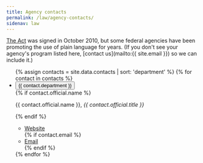 ```yaml
---
title: Agency contacts
permalink: /law/agency-contacts/
sidenav: law
---
```


[The Act](https://www.gpo.gov/fdsys/pkg/PLAW-111publ274/content-detail.html) was signed in October 2010, but some federal agencies have been promoting the use of plain language for years. (If you don't see your agency's program listed here, [contact us](mailto:{{ site.email }}) so we can include it.)

<ul class="usa-accordion-bordered mt4">
{% assign contacts = site.data.contacts | sort: 'department' %}
{% for contact in contacts %}
<li>
<button class="usa-accordion-button" aria-expanded="false" aria-controls="a{{forloop.index}}">
{{ contact.department }}
</button>
<div id="a{{forloop.index}}" class="usa-accordion-content">
{% if contact.official.name %}
<p>{{ contact.official.name }}, <em>{{ contact.official.title }}</em></p>
{% endif %}
<ul class="usa-unstyled-list">
<li class="inline-block mr3"><a href="{{ contact.website }}"><i class="icon icon-external-link mr1" aria-hidden="true"></i>Website</a></li>
{% if contact.email %}
<li class="inline-block"><a href="mailto:{{ contact.email }}"><i class="icon icon-envelope mr1" aria-hidden="true"></i>Email</a></li>
{% endif %}
</ul>
</div>
</li>
{% endfor %}
</ul>
